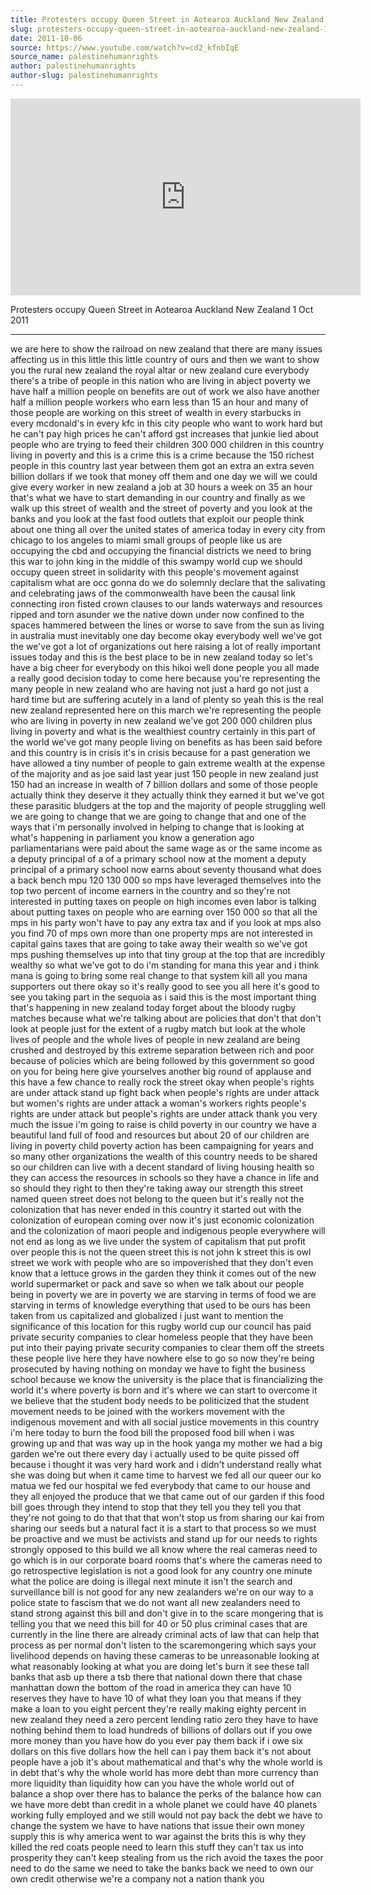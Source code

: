 ```yaml
---
title: Protesters occupy Queen Street in Aotearoa Auckland New Zealand 1 Oct 2011
slug: protesters-occupy-queen-street-in-aotearoa-auckland-new-zealand-1-oct-2011
date: 2011-10-06
source: https://www.youtube.com/watch?v=cd2_kfnbIqE
source_name: palestinehumanrights
author: palestinehumanrights
author-slug: palestinehumanrights
---
```


<iframe width="560" height="315" src="https://www.youtube.com/embed/cd2_kfnbIqE" title="YouTube video player" frameborder="0" allow="accelerometer; autoplay; clipboard-write; encrypted-media; gyroscope; picture-in-picture; web-share" referrerpolicy="strict-origin-when-cross-origin" allowfullscreen></iframe>

Protesters occupy Queen Street in Aotearoa Auckland New Zealand 1 Oct 2011

---

we are here to show the railroad on new
zealand
that there are many issues affecting us
in this little
this little country of ours and then we
want to show you the rural new zealand
the royal altar or new zealand cure
everybody there's a tribe of people in
this nation who are living in abject
poverty
we have half a million people on
benefits
are out of work we also have another
half a million people
workers who earn less than 15 an hour
and many of those people are working on
this street of wealth
in every starbucks in every mcdonald's
in every kfc in this city people who
want to work hard
but he can't pay high prices he can't
afford gst increases
that junkie lied about people who are
trying to feed their children
300 000 children in this country
living in poverty and this is a crime
this is a crime because the 150 richest
people
in this country last year between them
got an extra an extra
seven billion dollars if we took that
money off them
and one day we will we could
give every worker in new zealand a job
at 30 hours a week on 35
an hour that's what we have to start
demanding in our country
and finally as we walk up this street of
wealth
and the street of poverty and you look
at the banks
and you look at the fast food outlets
that exploit our people
think about one thing all over the
united states of america today
in every city from chicago to los
angeles to miami
small groups of people like us are
occupying
the cbd and occupying the financial
districts
we need to bring this war to john king
in the middle of this swampy world cup
we should occupy queen street
in solidarity with this people's
movement against capitalism
what are occ gonna do we do solemnly
declare
that the salivating and celebrating jaws
of the commonwealth
have been the causal link connecting
iron fisted crown clauses
to our lands waterways and resources
ripped and torn asunder we the native
down under
now confined to the spaces hammered
between the lines or worse
to save from the sun as living in
australia must inevitably
one day become okay
everybody well we've got the
we've got a lot of organizations out
here raising a lot of really important
issues today
and this is the best place to be in new
zealand today
so let's have a big cheer for everybody
on this hikoi
well done people you all made a really
good decision today to come here
because you're representing the many
people in new zealand who are having
not just a hard go not just a hard time
but are suffering acutely in a land of
plenty
so yeah this is the real new zealand
represented here on this march
we're representing the people who are
living in poverty
in new zealand we've got 200 000
children plus
living in poverty and what is the
wealthiest country
certainly in this part of the world
we've got
many people living on benefits as has
been said before
and this country is in crisis it's in
crisis because for a past generation
we have allowed a tiny number of people
to gain extreme
wealth at the expense of the majority
and as joe said
last year just 150 people
in new zealand just 150 had an
increase in wealth of 7 billion
dollars and some of those people
actually think they deserve it
they actually think they earned it but
we've got these parasitic bludgers at
the top
and the majority of people struggling
well we are going to change that we are
going to change that
and one of the ways that i'm personally
involved in helping to change that is
looking at what's happening in
parliament
you know a generation ago
parliamentarians were paid
about the same wage as or the same
income
as a deputy principal of a
of a primary school now at the moment
a deputy principal of a primary school
now earns about seventy thousand
what does a back bench mpu 120 130
000 so mps have leveraged themselves
into the top two percent of income
earners in the country
and so they're not interested in putting
taxes on people
on high incomes even labor is talking
about putting taxes on people
who are earning over 150 000 so that all
the mps in his party
won't have to pay any extra tax and if
you look at mps also
you find 70 of mps own more than one
property
mps are not interested in capital gains
taxes that are going to take away their
wealth
so we've got mps pushing themselves up
into that tiny group at the top that are
incredibly wealthy
so what we've got to do i'm standing for
mana this year and i think mana is going
to bring some real change to that system
kill all you mana supporters out there
okay so it's really good to see you all
here
it's good to see you taking part in the
sequoia as i said this is the most
important thing that's happening in new
zealand today
forget about the bloody rugby matches
because what
we're talking about are policies that
don't
that don't look at people just for the
extent of a rugby match but look at the
whole lives of people
and the whole lives of people in new
zealand are being crushed and destroyed
by this extreme
separation between rich and poor because
of policies which are being followed by
this government
so good on you for being here give
yourselves another big round of applause
and this have a few chance to really
rock the street okay
when people's rights are under attack
stand up
fight back when people's rights are
under attack
but women's rights are under attack
a woman's
workers rights
people's rights are under attack
but people's rights are under attack
thank you very much the issue i'm going
to raise is child poverty
in our country we have a beautiful land
full of food and resources
but about 20 of our children are living
in poverty
child poverty action has been
campaigning for years and so
many other organizations the wealth of
this country needs to be shared so our
children
can live with a decent standard of
living
housing health so they can access
the resources in schools so they have a
chance in life
and so should they
right to then they're taking away our
strength this street
named queen street does not belong to
the queen
but it's really not the colonization
that has never
ended in this country it started out
with the colonization of european coming
over
now it's just economic colonization and
the colonization of maori people and
indigenous people everywhere
will not end as long as we live under
the system of capitalism
that put profit over people this is
not the queen street this is not john k
street this is owl street
we work with people who are so
impoverished that they don't even know
that a lettuce grows in the garden they
think it comes out of the new world
supermarket or pack and
save so when we talk about our people
being in poverty we are in poverty
we are starving in terms of food we are
starving in terms of knowledge
everything that used to be ours has been
taken from us
capitalized and globalized
i just want to mention the significance
of this location for this rugby world
cup
our council has paid private security
companies
to clear homeless people
that they have been put into their
paying
private security companies to clear them
off the streets
these people live here they have nowhere
else to go
so now they're being prosecuted by
having nothing on monday we have to
fight the business school
because we know
the university is the place that is
financializing the world
it's where poverty is born and it's
where we can start to overcome it
we believe that the student body needs
to be politicized
that the student movement needs to be
joined with the workers movement
with the indigenous movement and with
all social justice movements in this
country
i'm here today to burn the food bill
the proposed food bill when i was
growing up and that was way up in the
hook yanga
my mother we had a big garden we're out
there every day
i actually used to be quite pissed off
because i thought it was very hard work
and i didn't understand really what she
was doing
but when it came time to harvest we fed
all our queer our ko matua we fed our
hospital
we fed everybody that came to our house
and they all enjoyed
the produce that we that came out of our
garden
if this food bill goes through they
intend to stop that they tell you
they tell you that they're not going to
do that that
that won't stop us from sharing our kai
from sharing our seeds
but a natural fact it is a start to that
process
so we must be proactive and we must be
activists and stand up for our
needs to rights strongly opposed to this
build
we all know where the real cameras need
to go
which is in our corporate board rooms
that's where the cameras need to go
retrospective legislation
is not a good look for any country
one minute what the police are doing is
illegal
next minute it isn't
the search and surveillance bill is not
good
for any new zealanders we're on our way
to a police state to fascism
that we do not want all new zealanders
need to stand strong against this bill
and don't give in to the scare mongering
that is telling you that we need this
bill
for 40 or 50 plus criminal cases
that are currently in the line there are
already criminal acts of law that can
help
that process as per normal
don't listen to the scaremongering which
says
your livelihood depends on having these
cameras
to be unreasonable looking at what
reasonably looking at what you are doing
let's
burn it see these tall banks that asb up
there
a tsb there that national down there
that chase manhattan down the bottom of
the road
in america they can have 10 reserves
they have to have 10 of what they loan
you that means if they make a loan to
you eight percent
they're really making eighty percent in
new zealand
they need a zero percent lending ratio
zero
they have to have nothing behind them to
load hundreds of billions of dollars out
if you owe more money than you have how
do you ever pay them back if i owe six
dollars on this five dollars
how the hell can i pay them back it's
not about people have a job
it's about mathematical and that's why
the whole world is in debt
that's why the whole world has more debt
than more
currency than more liquidity than
liquidity
how can you have the whole world out of
balance a shop over there has to balance
the perks of the balance
how can we have more debt than credit in
a whole
planet we could have 40 planets
working fully employed and we still
would not pay back the debt
we have to change the system we have to
have nations that issue their own money
supply
this is why america went to war against
the brits this is why they killed the
red coats
people need to learn this stuff they
can't tax us into prosperity
they can't keep stealing from us the
rich avoid the taxes the poor need to do
the same
we need to take the banks back we need
to own our own credit
otherwise we're a company not a nation
thank you

